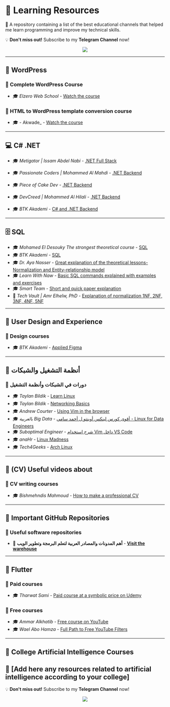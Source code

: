 # 🏫 Learning Resources

📌 A repository containing a list of the best educational channels that helped me learn programming and improve my technical skills.

💡 **Don't miss out!** Subscribe to my **Telegram Channel** now!



<p align="center">
  <a href="https://t.me/daifzone"><img src="https://img.shields.io/badge/Telegram%20Channel-26A5E4?style=for-the-badge&logo=telegram&logoColor=white"/></a>
</p>

---

## 📌 WordPress

### 🔹 Complete WordPress Course

- 🎓 _Elzero Web School_ - [Watch the course](https://www.youtube.com/watch?v=ctEAYHFcbHk&list=PLDoPjvoNmBAwCNR-UIRft5YuVlZKrYh20)

### 🔹 HTML to WordPress template conversion course

- 🎓 - Akwade\_ - [Watch the course](https://www.youtube.com/watch?v=eMK8CqAho84&list=PLdwVZzgkfKriYhrbbdJ4bjD1tLt-9HUC7)

---

## 💻 C# .NET

- 🎓 _Metigator | Issam Abdel Nabi_ - [.NET Full Stack](https://www.youtube.com/@Metigator)
- 🎓 _Passionate Coders | Mohammed Al Mahdi_ - [.NET Backend](https://www.youtube.com/@PassionateCoders/playlists)
- 🎓 _Piece of Cake Dev_ - [.NET Backend](https://www.youtube.com/@poclearn/playlists)
- 🎓 _DevCreed | Mohammed Al Hilali_ - [.NET Backend](https://www.youtube.com/@DevCreed/playlists)

- 🎓 _BTK Akademi_ - [C# and .NET Backend](https://www.btkakademi.gov.tr/portal/course/c-7008)

---

## 🗄️ SQL

- 🎓 _Mohamed El Desouky The strongest theoretical course_ - [SQL](https://www.youtube.com/playlist?list=PL1DUmTEdeA6J6oDLTveTt4Z7E5qEfFluE)
- 🎓 _BTK Akademi_ - [SQL](https://www.btkakademi.gov.tr/portal/course/uygulamalarla-sql-ogreniyorum-8249)
- 🎓 _Dr. Aya Nasser_ - [Great explanation of the theoretical lessons- Normalization and Entity–relationship model](https://www.youtube.com/watch?v=q8VilMwPrR0&list=PLfOk7Ih7aac9OlBgWylPlKX8Qv66zP7Ek&ab_channel=Dr.AyaNasser-%D8%AF.%D8%A2%D9%8A%D8%A9%D9%86%D8%A7%D8%B5%D8%B1)
- 🎓 _Learn With Naw_ - [Basic SQL commands explained with examples and exercises](https://www.youtube.com/watch?v=kfH4WfBX3yY&ab_channel=LearnWithNaw)
- 🎓 _Smart Team_ - [Short and quick paper explanation](https://www.youtube.com/watch?v=Do6l420WF4E&list=PLPn4eVPZKtrI-AIET96mSMcPsKOevYnqm&ab_channel=SmartTeam)
- 🤩 _Tech Vault | Amr Elhelw, PhD_ - [Explanation of normalization 1NF, 2NF, 3NF, 4NF, 5NF](https://www.youtube.com/watch?v=1HEHa_EJa0k&ab_channel=TechVault)

---

## 🎨 User Design and Experience

### 🔹 Design courses

- 🎓 _BTK Akademi_ - [Applied Figma ](https://www.btkakademi.gov.tr/portal/course/uygulamali-figma-26902)

---

## 🐧 أنظمة التشغيل والشبكات

### 🔹 دورات في الشبكات وأنظمة التشغيل

- 🎓 _Taylan Bildik_ - [Learn Linux](https://www.youtube.com/watch?v=g00i4px9r6w&list=PLe-saRM3WlvPrVrWjfKBKOsEshlLpfmsQ)
- 🎓 _Taylan Bildik_ - [Networking Basics](https://www.youtube.com/playlist?list=PLe-saRM3WlvNJFG4DfwYzTL9P20M6DPHj)
- 🎓 _Andrew Courter_ - [Using Vim in the browser](https://www.youtube.com/watch?v=jeRSReSbxjw&t=11s&ab_channel=AndrewCourter)
- 🎓 _بالعربية Big Data_ - [أقوى كورس لينكس أوبنتو ل أحمد سامي - Linux for Data Engineers](https://www.youtube.com/watch?v=gojeTqXdBH0&t=80s&ab_channel=%D8%A8%D8%A7%D9%84%D8%B9%D8%B1%D8%A8%D9%8ABigData)
- 🎓 _Suboptimal Engineer_ - [شرح استخدام Vim داخل VS Code](https://www.youtube.com/watch?v=h-epcklOC_g&t=391s&ab_channel=SuboptimalEngineer)
- 🎓 _anaHr_ - [Linux Madness](https://www.youtube.com/watch?v=uWgBfnwAJcs&list=PL8pYI62gCNsVQcrZ46jXlNePNMJBRVssc&ab_channel=anaHr)
- 🎓 _Tech4Geeks_ - [Arch Linux](https://www.youtube.com/watch?v=2aWZ9YWo8UQ&list=PLZJc_LAnhhPYuZtHKgFVcoeoBs7usntm0&ab_channel=Tech4Geeks)

---

## 📃 (CV) Useful videos about

### 🔹 CV writing courses

- 🎓 _Bishmehndis Mahmoud_ - [How to make a professional CV](https://www.youtube.com/watch?v=WXH8vj_Q7Xo)

---

## 📂 Important GitHub Repositories

### 🔹 Useful software repositories

- 🔗 **أهم المدونات والمصادر العربية لتعلم البرمجة وتطوير الويب** - [**Visit the warehouse**](https://github.com/aissa-bouguern/arabic-programming-blogs)

---

## 📱 Flutter

### 🔹 Paid courses

- 🎓 _Tharwat Sami_ - [Paid course at a symbolic price on Udemy](https://www.udemy.com/course/best-and-complete-flutter-course-for-beginners/)

### 🔹 Free courses

- 🎓 _Ammar Alkhatib_ - [Free course on YouTube](https://www.youtube.com/watch?v=lRercKJaAes&list=PLw6Y5u47CYq47oDw63bMqkq06fjuoK_GJ)
- 🎓 _Wael Abo Hamza_ - [Full Path to Free YouTube Filters](https://www.youtube.com/watch?v=6bSP4vazmyw&list=PL93xoMrxRJIvtIXjAiX15wcyNv-LOWZa9)

---

## 🤖 College Artificial Intelligence Courses

## 📌 [Add here any resources related to artificial intelligence according to your college]

💡 **Don't miss out!** Subscribe to my **Telegram Channel** now!



<p align="center">
  <a href="https://t.me/daifzone"><img src="https://img.shields.io/badge/Telegram%20Channel-26A5E4?style=for-the-badge&logo=telegram&logoColor=white"/></a>
</p>
